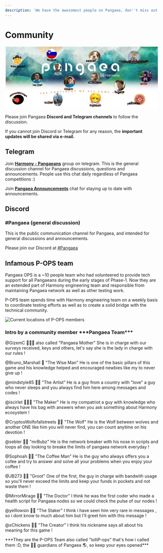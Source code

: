 ```yaml
---
description: 'We have the awesomest people on Pangaea, don''t miss out :)'
---
```


# Community

![By @C10NU7](.gitbook/assets/pangaea-cover-pic-lollip.ops-edited.jpg)

Please join Pangaea **Discord and Telegram channels** to follow the discussion.

If you cannot join Discord or Telegram for any reason, the **important updates will be shared via e-mail.**

## Telegram

Join [**Harmony - Pangaeans**](https://t.me/harmonypangaea) group on telegram. This is the general discussion channel for Pangaea discussions, questions and announcements. People use this chat daily regardless of Pangaea competitions :\)

Join [**Pangaea Announcements**](https://t.me/Pangaeaannouncements) chat for staying up to date with announcements.

## Discord

### \#Pangaea \(general discussion\)

This is the public communication channel for Pangaea, and intended for general discussions and announcements.

Please join our Discord at [\#Pangaea ](https://discord.gg/eJv6wq3)

## Infamous P-OPS team

Pangaea OPS is a ~10 people team who had volunteered to provide tech support for all Pangaeans during the early stages of Phase-1. Now they are an extended part of Harmony engineering team and responsible from maintaining Pangaea network as well as other testing work.

P-OPS team spends time with Harmony engineering team on a weekly basis to coordinate testing efforts as well as to create a solid bridge with the technical community.

![Current locations of P-OPS members](.gitbook/assets/image-43.png)

### Intro by a community member  \*\*\*Pangaea Team\*\*\*

@GizemC 👩‍👧‍👦 also called "Pangaea Mother" She is in charge with our surveys received, keys and others, let's say she is the lady in charge with our rules !

@Bruno\_Marshall 🤠 "The Wise Man" He is one of the basic pillars of this game and his knowledge helped and encouraged newbies like my to never give up !

@mindstyle85 👨‍🎨 "The Artist" He is a guy from a country with "love" a guy who never sleeps and you always find him here among messages and codes !

@iscirlet 👨🏻‍💻 "The Maker" He is my compatriot a guy with knowledge who always have his bag with answers when you ask something about Harmony ecosystem !

@CryptosWolfofallstreets 🧛‍♂️ "The Wolf" He is the Wolf between wolves and another ONE like him you will never find, you can count anytime on his devotion !

@sebler 👨‍🚀 "mrBubz" He is the network breaker with his nose in scripts and loops all day looking to breake the limits of pangaea network everyday !

@Sophoah 👨‍🔧 "The Coffee Man" He is the guy who always offers you a cofee and try to answer and solve all your problems when you enjoy your coffee !

@JB273 👨‍🔬 "Groot" One of the first, the guy in charge with bandwith usage so you'll never exceed the limits and keep your funds in pockets and not waste them !

@MirrorMirage 👨‍⚕️ "The Doctor" I think he was the first coder who made a health script for Pangaea nodes so we could check the pulse of our nodes !

@yelllowsin 👷‍♂️ "The Staker" I think i have seen him very rare in messages , so i dont know to much about him but I'll greet him with this message !

@xChickens 👨‍🎓 "The Creator" I think his nickname says all about his meaning for this game !

\*\*\*They are the P-OPS Team also called "lolliP-ops" that's how i called them :D, the 💂‍♂️ guardians of Pangaea 🌎, so keep your eyes opened\*\*\*

